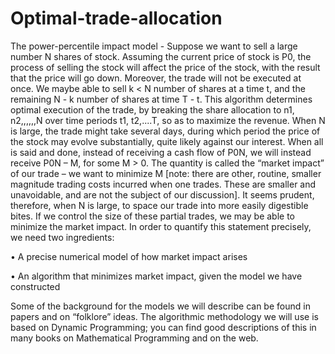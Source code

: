 # Optimal-trade-allocation
The power-percentile impact model - Suppose we want to sell a large number N shares of stock. Assuming the current price of stock is P0, the process of selling the stock will affect the price of the stock, with the result that the price will go down. Moreover, the trade will not be executed at once. We maybe able to sell k &lt; N number of shares at a time t, and the remaining N - k number of shares at time T - t. This algorithm determines optimal execution of the trade, by breaking the share allocation to n1, n2,,,,,,N over time periods t1, t2,....T, so as to maximize the revenue.
When N is large, the trade might take several days, during which period the price of the stock may evolve substantially, quite likely against our interest.   When all is said and done, instead of receiving a cash flow of P0N, we will instead receive P0N – M, for some M > 0.  The quantity is called the “market impact” of our trade – we want to minimize M [note: there are other, routine, smaller magnitude trading costs incurred when one trades.  These are smaller and unavoidable, and are not the subject of our discussion].
It seems prudent, therefore, when N is large, to space our trade into more easily digestible bites.  If we control the size of these partial trades, we may be able to minimize the market impact.  In order to quantify this statement precisely, we need two ingredients:

•	A precise numerical model of how market impact arises

•	An algorithm that minimizes market impact, given the model we have constructed

Some of the background for the models we will describe can be found in papers and on “folklore” ideas.  The algorithmic methodology we will use is based on Dynamic Programming; you can find good descriptions of this in many books on Mathematical Programming and on the web.
